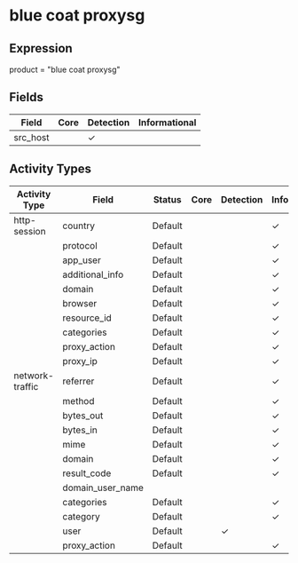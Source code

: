 blue coat proxysg
=================

Expression
----------

product = "blue coat proxysg"

Fields
------

| Field    | Core | Detection | Informational |
| -------- | ---- | --------- | ------------- |
| src_host |      | &#10003;  |               |

Activity Types
--------------

| Activity Type   | Field            | Status  | Core | Detection | Informational |
| --------------- | ---------------- | ------- | ---- | --------- | ------------- |
| http-session    | country          | Default |      |           | &#10003;      |
|                 | protocol         | Default |      |           | &#10003;      |
|                 | app_user         | Default |      |           | &#10003;      |
|                 | additional_info  | Default |      |           | &#10003;      |
|                 | domain           | Default |      |           | &#10003;      |
|                 | browser          | Default |      |           | &#10003;      |
|                 | resource_id      | Default |      |           | &#10003;      |
|                 | categories       | Default |      |           | &#10003;      |
|                 | proxy_action     | Default |      |           | &#10003;      |
|                 | proxy_ip         | Default |      |           | &#10003;      |
| network-traffic | referrer         | Default |      |           | &#10003;      |
|                 | method           | Default |      |           | &#10003;      |
|                 | bytes_out        | Default |      |           | &#10003;      |
|                 | bytes_in         | Default |      |           | &#10003;      |
|                 | mime             | Default |      |           | &#10003;      |
|                 | domain           | Default |      |           | &#10003;      |
|                 | result_code      | Default |      |           | &#10003;      |
|                 | domain_user_name |         |      |           |               |
|                 | categories       | Default |      |           | &#10003;      |
|                 | category         | Default |      |           | &#10003;      |
|                 | user             | Default |      | &#10003;  |               |
|                 | proxy_action     | Default |      |           | &#10003;      |

